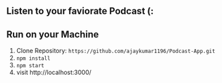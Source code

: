 ## Listen to your faviorate Podcast (:



## Run on your Machine

1. Clone Repository: `https://github.com/ajaykumar1196/Podcast-App.git`
2. `npm install`
3. `npm start`
4. visit http://localhost:3000/
